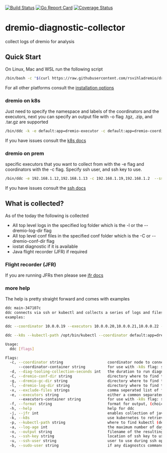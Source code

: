[![Build Status](https://github.com/rsvihladremio/dremio-diagnostic-collector/actions/workflows/go.yml/badge.svg)](https://github.com/rsvihladremio/dremio-diagnostic-collector/actions/workflows/go.yml)
[![Go Report Card](https://goreportcard.com/badge/github.com/rsvihladremio/dremio-diagnostic-collector)](https://goreportcard.com/report/github.com/rsvihladremio/dremio-diagnostic-collector)
[![Coverage Status](https://coveralls.io/repos/github/rsvihladremio/dremio-diagnostic-collector/badge.svg?branch=main)](https://coveralls.io/github/rsvihladremio/dremio-diagnostic-collector?branch=main)


# dremio-diagnostic-collector

collect logs of dremio for analysis


## Quick Start

On Linux, Mac and WSL run the following script

```sh
/bin/bash -c "$(curl https://raw.githubusercontent.com/rsvihladremio/dremio-diagnostic-collector/main/script/install)"
```

For all other platforms consult the [installation options](docs/install.md)

### dremio on k8s

Just need to specify the namespace and labels of the coordinators and the executors, next you can specify an output file with -o flag
.tgz, .zip, and .tar.gz are supported

```sh
/bin/ddc -k -e default:app=dremio-executor -c default:app=dremio-coordinator -o ~/Downloads/k8s-diag.tgz
```

If you have issues consult the [k8s docs](docs/k8s.md)

### dremio on prem

specific executors that you want to collect from with the -e flag and coordinators with the -c flag. Specify ssh user, and ssh key to use.

```sh
/bin/ddc -e 192.168.1.12,192.168.1.13 -c 192.168.1.19,192.168.1.2  --ssh-user ubuntu --ssh-key ~/.ssh/id_rsa -o ~/Downloads/k8s-diag.tgz
```

If you have issues consult the [ssh docs](docs/ssh.md)

## What is collected?

As of the today the following is collected

* All top level logs in the specified log folder which is the -l or the --dremio-log-dir flag
* All top level conf files in the specified conf folder which is the -C or --dremio-conf-dir flag
* iostat diagnostic if it is available
* Java flight recorder (JFR) if required

### Flight recorder (JFR)

If you are running JFRs then please see [jfr docs](docs/JFR.md)

### more help

The help is pretty straight forward and comes with examples

```sh
ddc main-347107c
ddc connects via ssh or kubectl and collects a series of logs and files for dremio, then puts those collected files in an archive
examples:

ddc --coordinator 10.0.0.19 --executors 10.0.0.20,10.0.0.21,10.0.0.22 --ssh-key $HOME/.ssh/id_rsa_dremio --output diag.zip

ddc --k8s --kubectl-path /opt/bin/kubectl --coordinator default:app=dremio-coordinator --executors default:app=dremio-executor --output diag.tar.gz

Usage:
  ddc [flags]

Flags:
  -c, --coordinator string                    coordinator node to connect to for collection
      --coordinator-container string          for use with -k8s flag: sets the container name to use to retrieve logs in the coordinators (default "dremio-master-coordinator")
  -d, --diag-tooling-collection-seconds int   the duration to run diagnostic collection tools like iostat, jstack etc (default 60)
  -C, --dremio-conf-dir string                directory where to find the configuration files for kubernetes this defaults to /opt/dremio/conf and for ssh this defaults to /etc/dremio/
  -g, --dremio-gc-dir string                  directory where to find the GC logs (default "/var/log/dremio")
  -l, --dremio-log-dir string                 directory where to find the logs (default "/var/log/dremio")
  -x, --exclude-files strings                 comma seperated list of file names to exclude (default [*jfr])
  -e, --executors string                      either a common separated list or a ip range of executors nodes to connect to
      --executors-container string            for use with -k8s flag: sets the container name to use to retrieve logs in the executors (default "dremio-executor")
  -f, --format string                         format for output, (choices are "healthcheck" (default) and "basic" (default "healthcheck")
  -h, --help                                  help for ddc
  -j, --jfr int                               enables collection of java flight recorder (jfr), time specified in seconds
  -k, --k8s                                   use kubernetes to retrieve the diagnostics instead of ssh, instead of hosts pass in labels to the --cordinator and --executors flags
  -p, --kubectl-path string                   where to find kubectl (default "kubectl")
  -a, --log-age int                           the maximum number of days to go back for log retreival (default is no filter and will retrieve all logs)
  -o, --output string                         filename of the resulting archived (tar) and compressed (gzip) file (default "diag.tgz")
  -s, --ssh-key string                        location of ssh key to use to login
  -u, --ssh-user string                       user to use during ssh operations to login
  -b, --sudo-user string                      if any diagnostcs commands need a sudo user (i.e. for jcmd)
  
```



